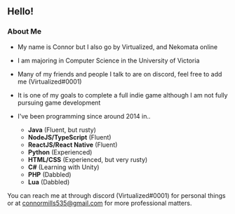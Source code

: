 ## Hello!

### About Me

- My name is Connor but I also go by Virtualized, and Nekomata online
- I am majoring in Computer Science in the University of Victoria
- Many of my friends and people I talk to are on discord, feel free to add me (Virtualized#0001)
- It is one of my goals to complete a full indie game although I am not fully pursuing game development

- I've been programming since around 2014 in..
  - **Java** (Fluent, but rusty)
  - **NodeJS/TypeScript** (Fluent)
  - **ReactJS/React Native** (Fluent)
  - **Python** (Experienced)
  - **HTML/CSS** (Experienced, but very rusty)
  - **C#** (Learning with Unity)
  - **PHP** (Dabbled)
  - **Lua** (Dabbled)

You can reach me at through discord (Virtualized#0001) for personal things or at connormills535@gmail.com for more professional matters.
